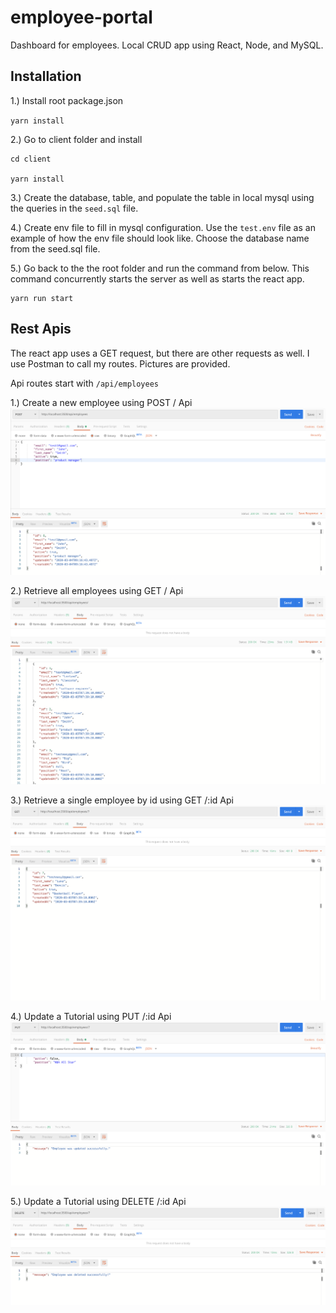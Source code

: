 # employee-portal

Dashboard for employees. Local CRUD app using React, Node, and MySQL.

## Installation

1.) Install root package.json

`yarn install`

2.) Go to client folder and install

    cd client

    yarn install

3.) Create the database, table, and populate the table in local mysql using the queries in the `seed.sql` file.

4.) Create env file to fill in mysql configuration. Use the `test.env` file as an example of how the env file should look like. Choose the database name from the seed.sql file.

5.) Go back to the the root folder and run the command from below. This command concurrently starts the server as well as starts the react app.

    yarn run start

## Rest Apis

The react app uses a GET request, but there are other requests as well. I use Postman to call my routes. Pictures are provided.

Api routes start with `/api/employees`

1.) Create a new employee using POST / Api
![Post](./photos/Post.png)

2.) Retrieve all employees using GET / Api
![Post](./photos/GET.png)

3.) Retrieve a single employee by id using GET /:id Api
![Post](./photos/Get-1.png)

4.) Update a Tutorial using PUT /:id Api
![Post](./photos/Put.png)

5.) Update a Tutorial using DELETE /:id Api
![Post](./photos/Delete.png)

